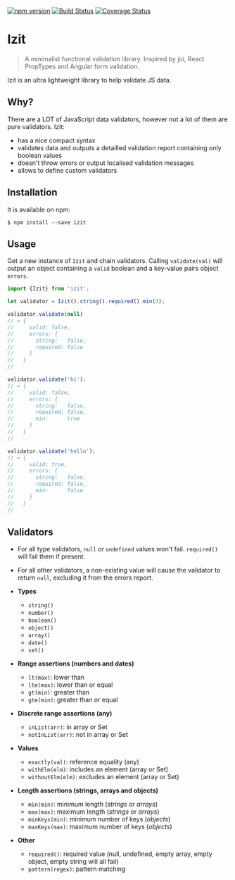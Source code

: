 [![npm version](https://badge.fury.io/js/izit.svg)](http://badge.fury.io/js/izit)
[![Build Status](https://travis-ci.org/troch/izit.svg?branch=master)](https://travis-ci.org/troch/izit)
[![Coverage Status](https://coveralls.io/repos/troch/izit/badge.svg?branch=master&service=github)](https://coveralls.io/github/troch/izit?branch=master)

# Izit

> A minimalist functional validation library. Inspired by joi, React PropTypes and Angular form validation.

Izit is an ultra lightweight library to help validate JS data.

## Why?

There are a LOT of JavaScript data validators, however not a lot of them are pure validators.
Izit:

- has a nice compact syntax
- validates data and outputs a detailled validation report containing only boolean values
- doesn't throw errors or output localised validation messages
- allows to define custom validators

## Installation

It is available on npm:

    $ npm install --save izit

## Usage

Get a new instance of `Izit` and chain validators. Calling `validate(val)`
will output an object containing a `valid` boolean and a key-value pairs object `errors`.

```javascript
import {Izit} from 'izit';

let validator = Izit().string().required().min(3);

validator.validate(null)
// = {
//     valid: false,
//     errors: {
//       string:   false,
//       required: false
//     }
//   }
//

validator.validate('hi');
// = {
//     valid: false,
//     errors: {
//       string:   false,
//       required: false,
//       min:      true
//     }
//   }
//

validator.validate('hello');
// = {
//     valid: true,
//     errors: {
//       string:   false,
//       required: false,
//       min:      false
//     }
//   }
//
```

## Validators

- For all type validators, `null` or `undefined` values won't fail. `required()` will fail them if present.
- For all other validators, a non-existing value will cause the validator to return `null`, excluding it
from the errors report.

- __Types__
    - `string()`
    - `number()`
    - `boolean()`
    - `object()`
    - `array()`
    - `date()`
    - `set()`
- __Range assertions (numbers and dates)__
    - `lt(max)`: lower than
    - `lte(max)`: lower than or equal
    - `gt(min)`: greater than
    - `gte(min)`: greater than or equal
- __Discrete range assertions (any)__
    - `inList(arr)`: in array or Set
    - `notInList(arr)`: not in array or Set
- __Values__
    - `exactly(val)`: reference equality (any)
    - `withElm(elm)`: includes an element (array or Set)
    - `withoutElm(elm)`: excludes an element (array or Set)
- __Length assertions (strings, arrays and objects)__
    - `min(min)`: minimum length (_strings_ or _arrays_)
    - `max(max)`: maximum length (_strings_ or _arrays_)
    - `minKeys(min)`: minimum number of keys (_objects_)
    - `maxKeys(max)`: maximum number of keys (_objects_)
- __Other__
    - `required()`: required value (null, undefined, empty array, empty object, empty string will all fail)
    - `pattern(regex)`: pattern matching
